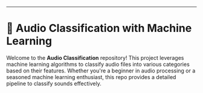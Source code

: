 
---

# 🎵 **Audio Classification with Machine Learning**

Welcome to the **Audio Classification** repository! This project leverages machine learning algorithms to classify audio files into various categories based on their features. Whether you're a beginner in audio processing or a seasoned machine learning enthusiast, this repo provides a detailed pipeline to classify sounds effectively.

